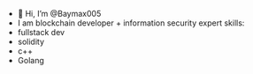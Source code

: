 - 👋 Hi, I’m @Baymax005
- I am blockchain developer + information security expert
  skills: 
- fullstack dev
- solidity
- c++
- Golang

<!---
Baymax005/Baymax005 is a ✨ special ✨ repository because its `README.md` (this file) appears on your GitHub profile.
You can click the Preview link to take a look at your changes.
--->
